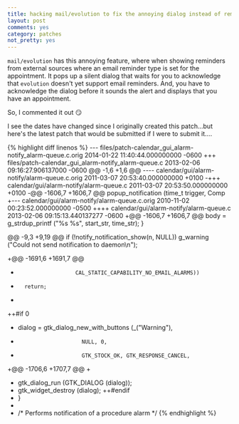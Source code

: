 ```yaml
---
title: hacking mail/evolution to fix the annoying dialog instead of reminders
layout: post
comments: yes
category: patches
not_pretty: yes
---
```


`mail/evolution` has this annoying feature, where when showing reminders from
external sources where an email reminder type is set for the appointment.  It
pops up a silent dialog that waits for you to acknowledge that `evolution`
doesn't yet support email reminders.  And, you have to acknowledge the dialog
before it sounds the alert and displays that you have an appointment.

So, I commented it out :smirk:

I see the dates have changed since I originally created this patch...but
here's the latest patch that would be submitted if I were to submit it....

{% highlight diff linenos %}
--- files/patch-calendar_gui_alarm-notify_alarm-queue.c.orig	2014-01-22 11:40:44.000000000 -0600
+++ files/patch-calendar_gui_alarm-notify_alarm-queue.c	2013-02-06 09:16:27.906137000 -0600
@@ -1,6 +1,6 @@
---- calendar/gui/alarm-notify/alarm-queue.c.orig	2011-03-07 20:53:40.000000000 +0100
-+++ calendar/gui/alarm-notify/alarm-queue.c	2011-03-07 20:53:50.000000000 +0100
-@@ -1606,7 +1606,7 @@ popup_notification (time_t trigger, Comp
+--- calendar/gui/alarm-notify/alarm-queue.c.orig	2010-11-02 00:23:52.000000000 -0500
++++ calendar/gui/alarm-notify/alarm-queue.c	2013-02-06 09:15:13.440137277 -0600
+@@ -1606,7 +1606,7 @@
  			body = g_strdup_printf ("%s %s", start_str, time_str);
  	}
  
@@ -9,3 +9,19 @@
  	if (!notify_notification_show(n, NULL))
  	    g_warning ("Could not send notification to daemon\n");
  
+@@ -1691,6 +1691,7 @@
+ 						CAL_STATIC_CAPABILITY_NO_EMAIL_ALARMS))
+ 		return;
+ 
++#if 0
+ 	dialog = gtk_dialog_new_with_buttons (_("Warning"),
+ 					      NULL, 0,
+ 					      GTK_STOCK_OK, GTK_RESPONSE_CANCEL,
+@@ -1706,6 +1707,7 @@
+ 
+ 	gtk_dialog_run (GTK_DIALOG (dialog));
+ 	gtk_widget_destroy (dialog);
++#endif
+ }
+ 
+ /* Performs notification of a procedure alarm */
{% endhighlight %}
